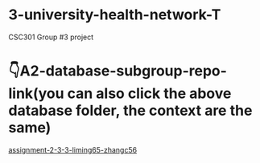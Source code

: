 # 3-university-health-network-T

CSC301 Group #3 project

# 👇A2-database-subgroup-repo-link(you can also click the above database folder, the context are the same)

[assignment-2-3-3-liming65-zhangc56](https://github.com/csc301-2023-winter/assignment-2-3-3-liming65-zhangc56)
